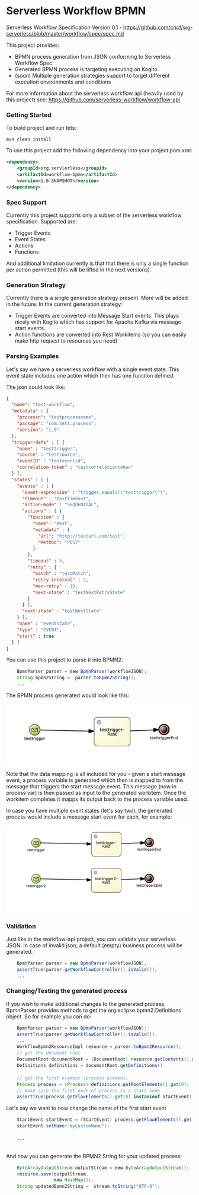 # Serverless Workflow BPMN

Serverless Workflow Specification Version 0.1 - https://github.com/cncf/wg-serverless/blob/master/workflow/spec/spec.md

This project provides:

-   BPMN process generation from JSON conforming to Serverless Workflow Spec
-   Generated BPMN process is targeting executing on Kogito
-   (soon) Multiple generation strategies support to target different execution 
environments and conditions

For more information about the serverless workflow api (heavily used by this project) see:
https://github.com/serverless-workflow/workflow-api

### Getting Started

To build project and run tets:

```
mvn clean install
```

To use this project add the following dependency into your project pom.xml:

```xml
<dependency>
    <groupId>org.servlerless</groupId>
    <artifactId>workflow-bpmn</artifactId>
    <version>1.0-SNAPSHOT</version>
</dependency>
```
### Spec Support
Currently this project supports only a subset of the serverless workflow specification.
Supported are:
* Trigger Events
* Event States
* Actions
* Functions

And additional limitation currently is that that there is only a single function per
action permitted (this will be lifted in the next versions).

### Generation Strategy
Currently there is a single generation strategy present. More will be added in the future.
In the current generation strategy:

* Trigger Events are converted into Message Start events. This plays nicely with Kogito
which has support for Apache Kafka via message start events.
* Action functions are converted into Rest Workitems (so you can easily make http request to resources you need)

### Parsing Examples

Let's say we have a serverless workflow with a single event state. This event state 
includes one action which then has one function defined. 

The json could look like:

```json
{
  "name": "test-workflow",
  "metadata" : {
    "processn": "testprocessname",
    "package": "com.test.process",
    "version": "1.0"
  },
  "trigger-defs" : [ {
    "name" : "testtrigger",
    "source" : "testsource",
    "eventID" : "testeventid",
    "correlation-token" : "testcorrelationtoken"
  } ],
  "states" : [ {
    "events" : [ {
      "event-expression" : "trigger.equals(\"testtrigger\")",
      "timeout" : "testTimeout",
      "action-mode" : "SEQUENTIAL",
      "actions" : [ {
        "function" : {
          "name": "Rest",
          "metadata" : {
            "Url": "http://testurl.com/test",
            "Method": "POST"
          }
        },
        "timeout" : 5,
        "retry" : {
          "match" : "testMatch",
          "retry-interval" : 2,
          "max-retry" : 10,
          "next-state" : "testNextRetryState"
        }
      } ],
      "next-state" : "testNextState"
    } ],
    "name" : "eventstate",
    "type" : "EVENT",
    "start" : true
  } ]
}
```

You can use this project to parse it into BPMN2:

```java
    BpmnParser parser = new BpmnParser(workflowJSON);
    String bpmn2String =  parser.toBpmn2String();
    ...
```

The BPMN process generated would look like this:


![Generated process 1](img/oneeventstatewithfunction.png)

Note that the data mapping is all included for you - given a start message event, a process variable
is generated which then is mapped to from the message that triggers the start message event.
This message (now in process var) is then passed as input to the generated workitem.
Once the workitem completes it mapps its output back to the process variable used.


In case you have multiple event states (let's say two), the generated process would include a message 
start event for each, for example:

![Generated process 2](img/twoeventstateswithfunction.png)

### Validation

Just like in the workflow-api project, you can validate your serverless JSON. 
In case of invalid json, a default (empty) business process will be generated.

```java
    BpmnParser parser = new BpmnParser(workflowJSON);
    assertTrue(parser.getWorkflowController().isValid());
    ...
```

### Changing/Testing the generated process

If you wish to make additional changes to the generated process, BpmnParser provides methods to 
get the org.eclipse.bpmn2.Definitions object. So for example you can do:

```java
    BpmnParser parser = new BpmnParser(workflowJSON);
    assertTrue(parser.getWorkflowController().isValid());
    ...
    WorkflowBpmn2ResourceImpl resource = parser.toBpmn2Resource();
    // get the document root
    DocumentRoot documentRoot = (DocumentRoot) resource.getContents().get(0);
    Definitions definitions = documentRoot.getDefinitions()
    
    // get the first element (process element)
    Process process = (Process) definitions.getRootElements().get(0);
    // make sure the first node of process is a start node
    assertTrue(process.getFlowElements().get(0) instanceof StartEvent);
```

Let's say we want to now change the name of the first start event

```java
    StartEvent startEvent = (StartEvent) process.getFlowElements().get(0);
    startEvent.setName("myCustomName");
    
    ...
    
```

And now you can generate the BPMN2 String for your updated process:

```java
    ByteArrayOutputStream outputStream = new ByteArrayOutputStream();
    resource.save(outputStream,
                  new HashMap());
    String updatedBpmn2String =  stream.toString("UTF-8");
    
```

